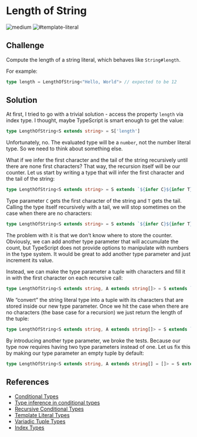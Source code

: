 # Length of String

![medium](https://img.shields.io/badge/-medium-d9901a)
![#template-literal](https://img.shields.io/badge/-%23template--literal-999)

## Challenge

Compute the length of a string literal, which behaves like `String#length`.

For example:

```typescript
type length = LengthOfString<"Hello, World"> // expected to be 12
```

## Solution

At first, I tried to go with a trivial solution - access the property `length` via index type.
I thought, maybe TypeScript is smart enough to get the value:

```typescript
type LengthOfString<S extends string> = S['length']
```

Unfortunately, no.
The evaluated type will be a `number`, not the number literal type.
So we need to think about something else.

What if we infer the first character and the tail of the string recursively until there are none first characters?
That way, the recursion itself will be our counter.
Let us start by writing a type that will infer the first character and the tail of the string:

```typescript
type LengthOfString<S extends string> = S extends `${infer C}${infer T}` ? never : never;
```

Type parameter `C` gets the first character of the string and `T` gets the tail.
Calling the type itself recursively with a tail, we will stop sometimes on the case when there are no characters:

```typescript
type LengthOfString<S extends string> = S extends `${infer C}${infer T}` ? LengthOfString<T> : never;
```

The problem with it is that we don’t know where to store the counter.
Obviously, we can add another type parameter that will accumulate the count, but TypeScript does not provide options to manipulate with numbers in the type system.
It would be great to add another type parameter and just increment its value.

Instead, we can make the type parameter a tuple with characters and fill it in with the first character on each recursive call:

```typescript
type LengthOfString<S extends string, A extends string[]> = S extends `${infer C}${infer T}` ? LengthOfString<T, [C, ...A]> : never;
```

We “convert” the string literal type into a tuple with its characters that are stored inside our new type parameter.
Once we hit the case when there are no characters (the base case for a recursion) we just return the length of the tuple:

```typescript
type LengthOfString<S extends string, A extends string[]> = S extends `${infer C}${infer T}` ? LengthOfString<T, [C, ...A]> : A['length'];
```

By introducing another type parameter, we broke the tests.
Because our type now requires having two type parameters instead of one.
Let us fix this by making our type parameter an empty tuple by default:

```typescript
type LengthOfString<S extends string, A extends string[] = []> = S extends `${infer C}${infer T}` ? LengthOfString<T, [C, ...A]> : A['length'];
```

## References

- [Conditional Types](https://www.typescriptlang.org/docs/handbook/advanced-types.html#conditional-types)
- [Type inference in conditional types](https://www.typescriptlang.org/docs/handbook/advanced-types.html#type-inference-in-conditional-types)
- [Recursive Conditional Types](https://www.typescriptlang.org/docs/handbook/release-notes/typescript-4-1.html#recursive-conditional-types)
- [Template Literal Types](https://www.typescriptlang.org/docs/handbook/release-notes/typescript-4-1.html#template-literal-types)
- [Variadic Tuple Types](https://www.typescriptlang.org/docs/handbook/release-notes/typescript-4-0.html#variadic-tuple-types)
- [Index Types](https://www.typescriptlang.org/docs/handbook/advanced-types.html#index-types)
